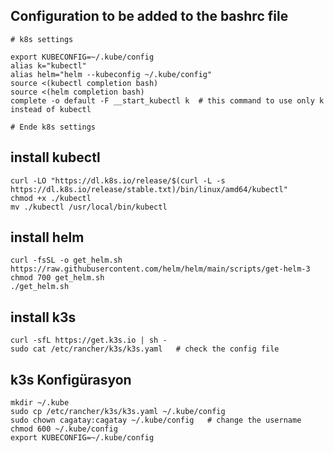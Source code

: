 ## Configuration to be added to the bashrc file
```
# k8s settings

export KUBECONFIG=~/.kube/config
alias k="kubectl"
alias helm="helm --kubeconfig ~/.kube/config"
source <(kubectl completion bash)
source <(helm completion bash)
complete -o default -F __start_kubectl k  # this command to use only k instead of kubectl

# Ende k8s settings
```


## install kubectl
```
curl -LO "https://dl.k8s.io/release/$(curl -L -s https://dl.k8s.io/release/stable.txt)/bin/linux/amd64/kubectl"
chmod +x ./kubectl
mv ./kubectl /usr/local/bin/kubectl
```

## install helm
```
curl -fsSL -o get_helm.sh https://raw.githubusercontent.com/helm/helm/main/scripts/get-helm-3
chmod 700 get_helm.sh
./get_helm.sh
```

## install k3s
```
curl -sfL https://get.k3s.io | sh - 
sudo cat /etc/rancher/k3s/k3s.yaml   # check the config file
```

## k3s Konfigürasyon
```
mkdir ~/.kube
sudo cp /etc/rancher/k3s/k3s.yaml ~/.kube/config
sudo chown cagatay:cagatay ~/.kube/config   # change the username
chmod 600 ~/.kube/config
export KUBECONFIG=~/.kube/config
```
